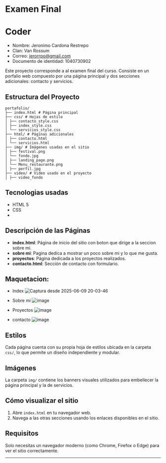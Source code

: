# Examen Final
# Coder
- Nombre: Jeronimo Cardona Restrepo
- Clan: Van Rossum
- Correo: jerorrpo@gmail.com
- Documento de identidad: 1040730902

Este proyecto corresponde a al examen final del curso. Consiste en un porfalio web compuesto por una página principal y dos secciones adicionales: contacto y servicios.

## Estructura del Proyecto

    portafolio/
    ├── index.html # Página principal
    ├── css/ # Hojas de estilo
    │ ├── contacto_style.css
    │ ├── index_style.css
    │ └── servicios_style.css
    ├── html/ # Páginas adicionales
    │ ├── contacto.html
    │ └── servicios.html
    ├── img/ # Imágenes usadas en el sitio
    │ ├── festival.png
    │ └── fondo.jpg
    │ ├── landing_page.png
    │ └── Menu_restaurante.png
    │ ├── perfil.jpg
    ├── video/ # Video usado en el proyecto
    │ ├── video_fondo
    
## Tecnologias usadas
- HTML 5
- CSS
- 
## Descripción de las Páginas

- **index.html**: Página de inicio del sitio con boton que dirige a la seccion sobre mi.
- **sobre mi**: Pagina dedica a mostrar un poco sobre mi y lo que me gusta.
- **proyectos**: Página dedicada a los proyectos realizados.
- **contacto.html**: Sección de contacto con formulario.
      

## Maquetacion:
- Index
![Captura desde 2025-06-09 20-03-46](https://github.com/user-attachments/assets/28bc08b8-823c-47b5-aa7d-7e13a4ca0d12)

- Sobre mi
 ![image](https://github.com/user-attachments/assets/e9cdc829-0251-49bd-a96d-f4c612601b18)

- Proyectos
![image](https://github.com/user-attachments/assets/4aa9bd89-1258-4b8e-8d87-8ce2b4fd1d26)

- contacto
![image](https://github.com/user-attachments/assets/1b23794a-177c-4992-b3cc-5d7d56f54b0c)
    
    

## Estilos

Cada página cuenta con su propia hoja de estilos ubicada en la carpeta `css/`, lo que permite un diseño independiente y modular.

## Imágenes

La carpeta `img/` contiene los banners visuales utilizados para embellecer la página principal y la de servicios.

## Cómo visualizar el sitio

1. Abre `index.html` en tu navegador web.
2. Navega a las otras secciones usando los enlaces disponibles en el sitio.

## Requisitos

Solo necesitas un navegador moderno (como Chrome, Firefox o Edge) para ver el sitio correctamente.

---

